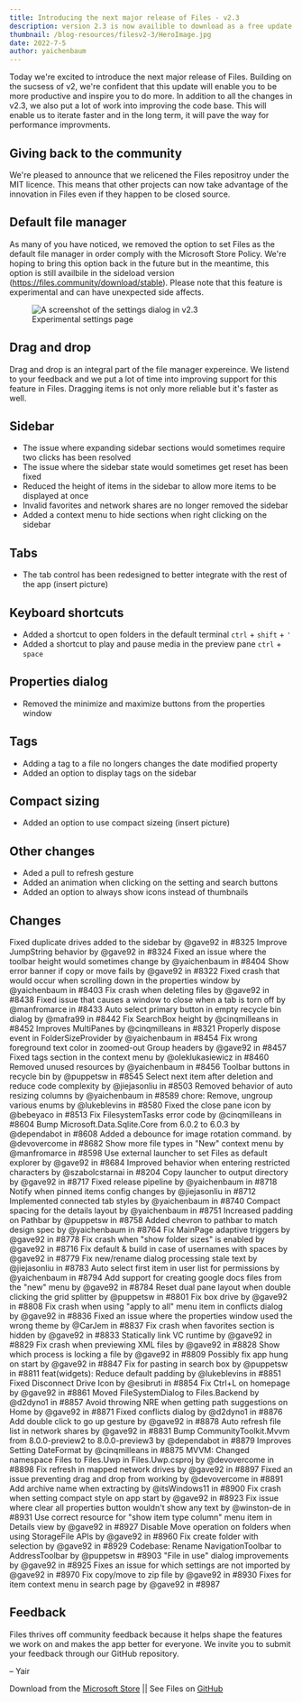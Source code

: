 ```yaml
---
title: Introducing the next major release of Files - v2.3
description: version 2.3 is now availible to download as a free update.
thumbnail: /blog-resources/filesv2-3/HeroImage.jpg
date: 2022-7-5
author: yaichenbaum
---
```


Today we're excited to introduce the next major release of Files. Building on the sucsess of v2, we're confident that this update will enable you to be more productive and inspire you to do more. In addition to all the changes in v2.3, we also put a lot of work into improving the code base. This will enable us to iterate faster and in the long term, it will pave the way for performance improvments.

## Giving back to the community

We're pleased to announce that we relicened the Files repositroy under the MIT licence. This means that other projects can now take advantage of the innovation in Files even if they happen to be closed source.


## Default file manager

As many of you have noticed, we removed the option to set Files as the default file manager in order comply with the Microsoft Store Policy. We're hoping to bring this option back in the future but in the meantime, this option is still availbile in the sideload version (https://files.community/download/stable). Please note that this feature is experimental and can have unexpected side affects.

<figure class="margin-bottom">
    <img src="/blog-resources/filesv2-3/Settings-Dialog-Experimental.png" alt="A screenshot of the settings dialog in v2.3" />
    <figcaption>Experimental settings page</figcaption>
</figure>


## Drag and drop
Drag and drop is an integral part of the file manager expereince. We listend to your feedback and we put a lot of time into improving support for this feature in Files. Dragging items is not only more reliable but it's faster as well.

## Sidebar
- The issue where expanding sidebar sections would sometimes require two clicks has been resolved
- The issue where the sidebar state would sometimes get reset has been fixed
- Reduced the height of items in the sidebar to allow more items to be displayed at once
- Invalid favorites and network shares are no longer removed the sidebar
- Added a context menu to hide sections when right clicking on the sidebar

## Tabs
- The tab control has been redesigned to better integrate with the rest of the app
(insert picture)

## Keyboard shortcuts
- Added a shortcut to open folders in the default terminal `ctrl` + `shift` + `'`
- Added a shortcut to play and pause media in the preview pane `ctrl` + `space`

## Properties dialog
- Removed the minimize and maximize buttons from the properties window

## Tags
- Adding a tag to a file no longers changes the date modified property
- Added an option to display tags on the sidebar

## Compact sizing
- Added an option to use compact sizeing
(insert picture)

## Other changes
- Aded a pull to refresh gesture
- Added an animation when clicking on the setting and search buttons
- Added an option to always show icons instead of thumbnails

## Changes

Fixed duplicate drives added to the sidebar by @gave92 in #8325
Improve JumpString behavior by @gave92 in #8324
Fixed an issue where the toolbar height would sometimes change by @yaichenbaum in #8404
Show error banner if copy or move fails by @gave92 in #8322
Fixed crash that would occur when scrolling down in the properties window by @yaichenbaum in #8403
Fix crash when deleting files by @gave92 in #8438
Fixed issue that causes a window to close when a tab is torn off by @manfromarce in #8433
Auto select primary button in empty recycle bin dialog by @mafra99 in #8442
Fix SearchBox height by @cinqmilleans in #8452
Improves MultiPanes by @cinqmilleans in #8321
Properly dispose event in FolderSizeProvider by @yaichenbaum in #8454
Fix wrong foreground text color in zoomed-out Group headers by @gave92 in #8457
Fixed tags section in the context menu by @oleklukasiewicz in #8460
Removed unused resources by @yaichenbaum in #8456
Toolbar buttons in recycle bin by @puppetsw in #8545
Select next item after deletion and reduce code complexity by @jiejasonliu in #8503
Removed behavior of auto resizing columns by @yaichenbaum in #8589
chore: Remove, ungroup various enums by @lukeblevins in #8580
Fixed the close pane icon by @bebeyaco in #8513
Fix FilesystemTasks error code by @cinqmilleans in #8604
Bump Microsoft.Data.Sqlite.Core from 6.0.2 to 6.0.3 by @dependabot in #8608
Added a debounce for image rotation command. by @devovercome in #8682
Show more file types in "New" context menu by @manfromarce in #8598
Use external launcher to set Files as default explorer by @gave92 in #8684
Improved behavior when entering restricted characters by @szabolcstarnai in #8204
Copy launcher to output directory by @gave92 in #8717
Fixed release pipeline by @yaichenbaum in #8718
Notify when pinned items config changes by @jiejasonliu in #8712
Implemented connected tab styles by @yaichenbaum in #8740
Compact spacing for the details layout by @yaichenbaum in #8751
Increased padding on Pathbar by @puppetsw in #8758
Added chevron to pathbar to match design spec by @yaichenbaum in #8764
Fix MainPage adaptive triggers by @gave92 in #8778
Fix crash when "show folder sizes" is enabled by @gave92 in #8716
Fix default & build in case of usernames with spaces by @gave92 in #8779
Fix new/rename dialog processing stale text by @jiejasonliu in #8783
Auto select first item in user list for permissions by @yaichenbaum in #8794
Add support for creating google docs files from the "new" menu by @gave92 in #8784
Reset dual pane layout when double clicking the grid splitter by @puppetsw in #8801
Fix box drive by @gave92 in #8808
Fix crash when using "apply to all" menu item in conflicts dialog by @gave92 in #8836
Fixed an issue where the properties window used the wrong theme by @CarJem in #8837
Fix crash when favorites section is hidden by @gave92 in #8833
Statically link VC runtime by @gave92 in #8829
Fix crash when previewing XML files by @gave92 in #8828
Show which process is locking a file by @gave92 in #8809
Possibly fix app hung on start by @gave92 in #8847
Fix for pasting in search box by @puppetsw in #8811
feat(widgets): Reduce default padding by @lukeblevins in #8851
Fixed Disconnect Drive Icon by @esibruti in #8854
Fix Ctrl+L on homepage by @gave92 in #8861
Moved FileSystemDialog to Files.Backend by @d2dyno1 in #8857
Avoid throwing NRE when getting path suggestions on Home by @gave92 in #8871
Fixed conflicts dialog by @d2dyno1 in #8876
Add double click to go up gesture by @gave92 in #8878
Auto refresh file list in network shares by @gave92 in #8831
Bump CommunityToolkit.Mvvm from 8.0.0-preview2 to 8.0.0-preview3 by @dependabot in #8879
Improves Setting DateFormat by @cinqmilleans in #8875
MVVM: Changed namespace Files to Files.Uwp in Files.Uwp.csproj by @devovercome in #8898
Fix refresh in mapped network drives by @gave92 in #8897
Fixed an issue preventing drag and drop from working by @devovercome in #8891
Add archive name when extracting by @itsWindows11 in #8900
Fix crash when setting compact style on app start by @gave92 in #8923
Fix issue where clear all properties button wouldn't show any text by @winston-de in #8931
Use correct resource for "show item type column" menu item in Details view by @gave92 in #8927
Disable Move operation on folders when using StorageFile APIs by @gave92 in #8960
Fix create folder with selection by @gave92 in #8929
Codebase: Rename NavigationToolbar to AddressToolbar by @puppetsw in #8903
"File in use" dialog improvements by @gave92 in #8925
Fixes an issue for which settings are not imported by @gave92 in #8970
Fix copy/move to zip file by @gave92 in #8930
Fixes for item context menu in search page by @gave92 in #8987

## Feedback

Files thrives off community feedback because it helps shape the features we work on and makes the app better for
everyone. We invite you to submit your feedback through our GitHub repository.

– Yair

Download from
the [Microsoft Store]({'https://www.microsoft.com/store/apps/9nghp3dx8hdx?cid=AnnouncingV2-3'})
|| See Files on [GitHub](https://github.com/files-community/Files)
